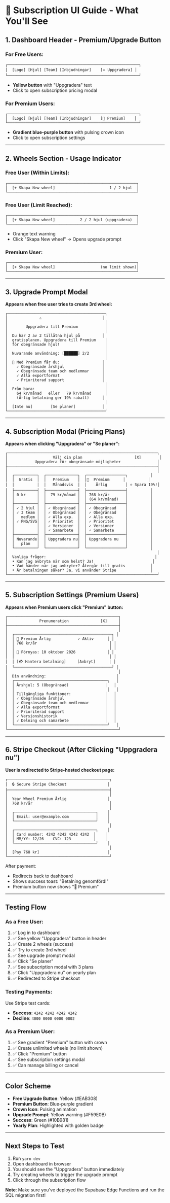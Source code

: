 # 🎨 Subscription UI Guide - What You'll See

## 1. Dashboard Header - Premium/Upgrade Button

### For Free Users:
```
┌──────────────────────────────────────────────────────────┐
│  [Logo] [Hjul] [Team] [Inbjudningar]    [⭐ Uppgradera] │
└──────────────────────────────────────────────────────────┘
```
- **Yellow button** with "Uppgradera" text
- Click to open subscription pricing modal

### For Premium Users:
```
┌──────────────────────────────────────────────────────────┐
│  [Logo] [Hjul] [Team] [Inbjudningar]    [👑 Premium]    │
└──────────────────────────────────────────────────────────┘
```
- **Gradient blue-purple button** with pulsing crown icon
- Click to open subscription settings

---

## 2. Wheels Section - Usage Indicator

### Free User (Within Limits):
```
┌─────────────────────────────────────────────────────────┐
│  [+ Skapa New wheel]                        1 / 2 hjul  │
└─────────────────────────────────────────────────────────┘
```

### Free User (Limit Reached):
```
┌─────────────────────────────────────────────────────────┐
│  [+ Skapa New wheel]           2 / 2 hjul (uppgradera)  │
└─────────────────────────────────────────────────────────┘
```
- Orange text warning
- Click "Skapa New wheel" → Opens upgrade prompt

### Premium User:
```
┌─────────────────────────────────────────────────────────┐
│  [+ Skapa New wheel]                    (no limit shown)│
└─────────────────────────────────────────────────────────┘
```

---

## 3. Upgrade Prompt Modal

**Appears when free user tries to create 3rd wheel:**

```
┌───────────────────────────────────────────┐
│              ⚠️                           │
│                                           │
│        Uppgradera till Premium            │
│                                           │
│  Du har 2 av 2 tillåtna hjul på          │
│  gratisplanen. Uppgradera till Premium    │
│  för obegränsade hjul!                    │
│                                           │
│  Nuvarande användning: [██████] 2/2       │
│                                           │
│  👑 Med Premium får du:                   │
│    ✓ Obegränsade årshjul                 │
│    ✓ Obegränsade team och medlemmar      │
│    ✓ Alla exportformat                   │
│    ✓ Prioriterad support                 │
│                                           │
│  Från bara:                               │
│    64 kr/månad   eller   79 kr/månad      │
│    (Årlig betalning ger 19% rabatt)      │
│                                           │
│  [Inte nu]        [Se planer]            │
└───────────────────────────────────────────┘
```

---

## 4. Subscription Modal (Pricing Plans)

**Appears when clicking "Uppgradera" or "Se planer":**

```
┌──────────────────────────────────────────────────────────────────┐
│                    Välj din plan                       [X]        │
│            Uppgradera för obegränsade möjligheter                │
├──────────────────────────────────────────────────────────────────┤
│                                                                  │
│  ┌──────────┐  ┌──────────────┐  ┌─────────────────┐          │
│  │  Gratis  │  │   Premium    │  │💎  Premium      │          │
│  │          │  │   Månadsvis  │  │    Årlig        │ ⭐ Spara 19%!│
│  ├──────────┤  ├──────────────┤  ├─────────────────┤          │
│  │ 0 kr     │  │  79 kr/månad │  │ 768 kr/år       │          │
│  │          │  │              │  │ (64 kr/månad)   │          │
│  ├──────────┤  ├──────────────┤  ├─────────────────┤          │
│  │ ✓ 2 hjul │  │ ✓ Obegränsad │  │ ✓ Obegränsad    │          │
│  │ ✓ 3 team │  │ ✓ Obegränsad │  │ ✓ Obegränsad    │          │
│  │   medlem │  │ ✓ Alla exp.  │  │ ✓ Alla exp.     │          │
│  │ ✓ PNG/SVG│  │ ✓ Prioritet  │  │ ✓ Prioritet     │          │
│  │          │  │ ✓ Versioner  │  │ ✓ Versioner     │          │
│  │          │  │ ✓ Samarbete  │  │ ✓ Samarbete     │          │
│  ├──────────┤  ├──────────────┤  ├─────────────────┤          │
│  │ Nuvarande│  │ Uppgradera nu│  │ Uppgradera nu   │          │
│  │   plan   │  │              │  │                 │          │
│  └──────────┘  └──────────────┘  └─────────────────┘          │
│                                                                  │
│  Vanliga frågor:                                                │
│  • Kan jag avbryta när som helst? Ja!                          │
│  • Vad händer när jag avbryter? Återgår till gratis           │
│  • Är betalningen säker? Ja, vi använder Stripe               │
└──────────────────────────────────────────────────────────────────┘
```

---

## 5. Subscription Settings (Premium Users)

**Appears when Premium users click "Premium" button:**

```
┌─────────────────────────────────────────────────┐
│              Prenumeration              [X]     │
├─────────────────────────────────────────────────┤
│                                                 │
│  ┌───────────────────────────────────────────┐ │
│  │ 👑 Premium Årlig            ✓ Aktiv      │ │
│  │ 768 kr/år                                │ │
│  │                                          │ │
│  │ 📅 Förnyas: 10 oktober 2026              │ │
│  │                                          │ │
│  │ [💳 Hantera betalning]     [Avbryt]      │ │
│  └───────────────────────────────────────────┘ │
│                                                 │
│  Din användning:                               │
│  ┌─────────────────────────────────────────┐   │
│  │ Årshjul: 5 (Obegränsad)                │   │
│  │                                         │   │
│  │ Tillgängliga funktioner:               │   │
│  │ ✓ Obegränsade årshjul                  │   │
│  │ ✓ Obegränsade team och medlemmar       │   │
│  │ ✓ Alla exportformat                    │   │
│  │ ✓ Prioriterad support                  │   │
│  │ ✓ Versionshistorik                     │   │
│  │ ✓ Delning och samarbete                │   │
│  └─────────────────────────────────────────┘   │
└─────────────────────────────────────────────────┘
```

---

## 6. Stripe Checkout (After Clicking "Uppgradera nu")

**User is redirected to Stripe-hosted checkout page:**

```
┌─────────────────────────────────────────────┐
│  🔒 Secure Stripe Checkout                  │
├─────────────────────────────────────────────┤
│                                             │
│  Year Wheel Premium Årlig                  │
│  768 kr/år                                  │
│                                             │
│  ┌────────────────────────────────────┐    │
│  │ Email: user@example.com            │    │
│  └────────────────────────────────────┘    │
│                                             │
│  ┌────────────────────────────────────┐    │
│  │ Card number: 4242 4242 4242 4242  │    │
│  │ MM/YY: 12/26    CVC: 123          │    │
│  └────────────────────────────────────┘    │
│                                             │
│  [Pay 768 kr]                              │
└─────────────────────────────────────────────┘
```

After payment:
- Redirects back to dashboard
- Shows success toast: "Betalning genomförd!"
- Premium button now shows "👑 Premium"

---

## Testing Flow

### As a Free User:
1. ✅ Log in to dashboard
2. ✅ See yellow "Uppgradera" button in header
3. ✅ Create 2 wheels (success)
4. ✅ Try to create 3rd wheel
5. ✅ See upgrade prompt modal
6. ✅ Click "Se planer"
7. ✅ See subscription modal with 3 plans
8. ✅ Click "Uppgradera nu" on yearly plan
9. ✅ Redirected to Stripe checkout

### Testing Payments:
Use Stripe test cards:
- **Success**: `4242 4242 4242 4242`
- **Decline**: `4000 0000 0000 0002`

### As a Premium User:
1. ✅ See gradient "Premium" button with crown
2. ✅ Create unlimited wheels (no limit shown)
3. ✅ Click "Premium" button
4. ✅ See subscription settings modal
5. ✅ Can manage billing or cancel

---

## Color Scheme

- **Free Upgrade Button**: Yellow (#EAB308)
- **Premium Button**: Blue-purple gradient
- **Crown Icon**: Pulsing animation
- **Upgrade Prompt**: Yellow warning (#F59E0B)
- **Success**: Green (#10B981)
- **Yearly Plan**: Highlighted with golden badge

---

## Next Steps to Test

1. Run `yarn dev`
2. Open dashboard in browser
3. You should see the "Uppgradera" button immediately
4. Try creating wheels to trigger the upgrade prompt
5. Click through the subscription flow

**Note**: Make sure you've deployed the Supabase Edge Functions and run the SQL migration first!
